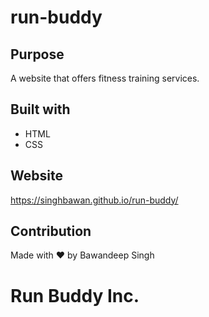 # run-buddy

## Purpose

A website that offers fitness training services.

## Built with

- HTML
- CSS

## Website

https://singhbawan.github.io/run-buddy/

## Contribution

Made with ❤️ by Bawandeep Singh

# Run Buddy Inc.
